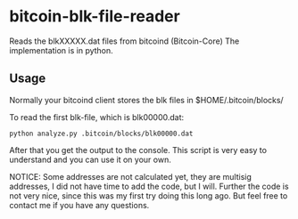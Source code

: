 # bitcoin-blk-file-reader
Reads the blkXXXXX.dat files from bitcoind (Bitcoin-Core)
The implementation is in python. 

## Usage
Normally your bitcoind client stores the blk files in $HOME/.bitcoin/blocks/

To read the first blk-file, which is blk00000.dat:

```shell
python analyze.py .bitcoin/blocks/blk00000.dat
```

After that you get the output to the console. This script is very easy to understand and you can use it on your own.

NOTICE: Some addresses are not calculated yet, they are multisig addresses, I did not have time to add the code, but I will. Further the code is not very nice, since this was my first try doing this long ago. But feel free to contact me if you have any questions.
